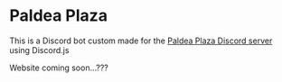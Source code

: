 # Paldea Plaza

This is a Discord bot custom made for the [Paldea Plaza Discord server](https://discord.gg/paldeaplaza) using Discord.js 

Website coming soon…???
